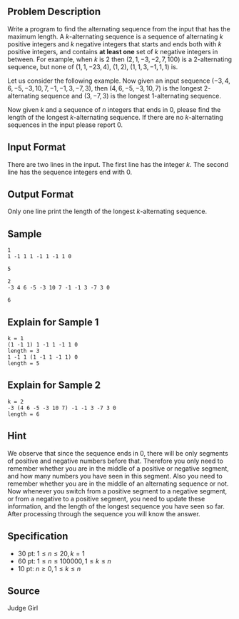 ## Problem Description

Write a program to find the alternating sequence from the input that has the maximum length. A $k$-alternating sequence is a sequence of alternating $k$ positive integers and $k$ negative integers that starts and ends both with $k$ positive integers, and contains **at least one** set of $k$ negative integers in between. For example, when $k$ is $2$ then $(2, 1, −3, −2, 7, 100)$ is a $2$-alternating sequence, but none of $(1, 1, −23, 4)$, $(1, 2)$, $(1, 1, 3, −1, 1, 1)$ is.

Let us consider the following example. Now given an input sequence $(−3, 4, 6, −5, −3, 10, 7, −1, −1, 3, −7, 3)$, then $(4, 6, −5, −3, 10, 7)$ is the longest $2$-alternating sequence and $(3, −7, 3)$ is the longest $1$-alternating sequence.

Now given $k$ and a sequence of $n$ integers that ends in $0$, please find the length of the longest $k$-alternating sequence. If there are no $k$-alternating sequences in the input please report $0$.

## Input Format

There are two lines in the input. The first line has the integer $k$. The second line has the sequence integers end with $0$.

## Output Format

Only one line print the length of the longest $k$-alternating sequence.

## Sample

```input1
1
1 -1 1 1 -1 1 -1 1 0
```

```output1
5
```

```input2
2
-3 4 6 -5 -3 10 7 -1 -1 3 -7 3 0
```

```output2
6
```

## Explain for Sample 1

```
k = 1
(1 -1 1) 1 -1 1 -1 1 0
length = 3
1 -1 1 (1 -1 1 -1 1) 0
length = 5
```

## Explain for Sample 2

```
k = 2
-3 (4 6 -5 -3 10 7) -1 -1 3 -7 3 0
length = 6
```

## Hint

We observe that since the sequence ends in $0$, there will be only segments of positive and negative numbers before that. Therefore you only need to remember whether you are in the middle of a positive or negative segment, and how many numbers you have seen in this segment. Also you need to remember whether you are in the middle of an alternating sequence or not. Now whenever you switch from a positive segment to a negative segment, or from a negative to a positive segment, you need to update these information, and the length of the longest sequence you have seen so far. After processing through the sequence you will know the answer.

## Specification

- 30 pt: $1 \leq n \leq 20, k = 1$
- 60 pt: $1 \leq n \leq 100000, 1 \leq k \leq n$
- 10 pt: $n \geq 0, 1 \leq k \leq n$

## Source

Judge Girl
